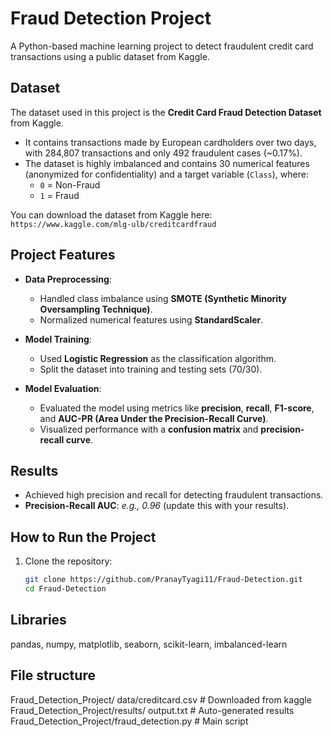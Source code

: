# Fraud Detection Project 

A Python-based machine learning project to detect fraudulent credit card transactions using a public dataset from Kaggle.

## Dataset 

The dataset used in this project is the **Credit Card Fraud Detection Dataset** from Kaggle.

- It contains transactions made by European cardholders over two days, with 284,807 transactions and only 492 fraudulent cases (~0.17%).
- The dataset is highly imbalanced and contains 30 numerical features (anonymized for confidentiality) and a target variable (`Class`), where:
  - `0` = Non-Fraud
  - `1` = Fraud

You can download the dataset from Kaggle here:  
`https://www.kaggle.com/mlg-ulb/creditcardfraud`

## Project Features 

- **Data Preprocessing**:
  - Handled class imbalance using **SMOTE (Synthetic Minority Oversampling Technique)**.
  - Normalized numerical features using **StandardScaler**.

- **Model Training**:
  - Used **Logistic Regression** as the classification algorithm.
  - Split the dataset into training and testing sets (70/30).

- **Model Evaluation**:
  - Evaluated the model using metrics like **precision**, **recall**, **F1-score**, and **AUC-PR (Area Under the Precision-Recall Curve)**.
  - Visualized performance with a **confusion matrix** and **precision-recall curve**.

## Results 

- Achieved high precision and recall for detecting fraudulent transactions.
- **Precision-Recall AUC**: *e.g., 0.96* (update this with your results).

## How to Run the Project 

1. Clone the repository:
   ```bash
   git clone https://github.com/PranayTyagi11/Fraud-Detection.git
   cd Fraud-Detection

## Libraries

pandas, 
numpy, 
matplotlib, 
seaborn, 
scikit-learn, 
imbalanced-learn

## File structure

Fraud_Detection_Project/ data/creditcard.csv  # Downloaded from kaggle  
Fraud_Detection_Project/results/ output.txt   # Auto-generated results 
Fraud_Detection_Project/fraud_detection.py    # Main script 

